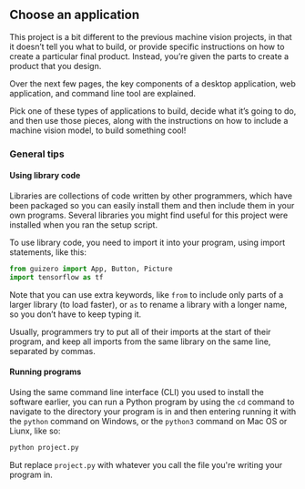 ## Choose an application

This project is a bit different to the previous machine vision projects, in that it doesn’t tell you what to build, or provide specific instructions on how to create a particular final product. Instead, you’re given the parts to create a product that you design.

Over the next few pages, the key components of a desktop application, web application, and command line tool are explained. 

Pick one of these types of applications to build, decide what it’s going to do, and then use those pieces, along with the instructions on how to include a machine vision model, to build something cool!

### General tips

#### Using library code
Libraries are collections of code written by other programmers, which have been packaged so you can easily install them and then include them in your own programs. Several libraries you might find useful for this project were installed when you ran the setup script.

To use library code, you need to import it into your program, using import statements, like this:
```python
from guizero import App, Button, Picture
import tensorflow as tf
```
Note that you can use extra keywords, like `from` to include only parts of a larger library (to load faster), or `as` to rename a library with a longer name, so you don’t have to keep typing it.

Usually, programmers try to put all of their imports at the start of their program, and keep all imports from the same library on the same line, separated by commas.

#### Running programs
Using the same command line interface (CLI) you used to install the software earlier, you can run a Python program by using the `cd` command to navigate to the directory your program is in and then entering running it with the `python` command on Windows, or the `python3` command on Mac OS or Liunx, like so:

```bash
python project.py
```

But replace `project.py` with whatever you call the file you're writing your program in.